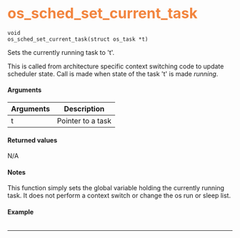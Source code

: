 ## <font color="#F2853F" style="font-size:24pt"> os_sched_set_current_task </font>

```no-highlight
void 
os_sched_set_current_task(struct os_task *t)
```

Sets the currently running task to 't'.

This is called from architecture specific context switching code to update scheduler state. Call is made when state of the task 't' is made *running*.

#### Arguments

| Arguments | Description |
|-----------|-------------|
| t | Pointer to a task |

#### Returned values

N/A

#### Notes

 This function simply sets the global variable holding the currently running task. It does not perform a context switch or change the os run or sleep list.

#### Example

<Add text to set up the context for the example here>

```no-highlight

```

---------------------

